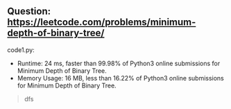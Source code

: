 ## Question: https://leetcode.com/problems/minimum-depth-of-binary-tree/

code1.py:
* Runtime: 24 ms, faster than 99.98% of Python3 online submissions for Minimum Depth of Binary Tree.
* Memory Usage: 16 MB, less than 16.22% of Python3 online submissions for Minimum Depth of Binary Tree.
>dfs